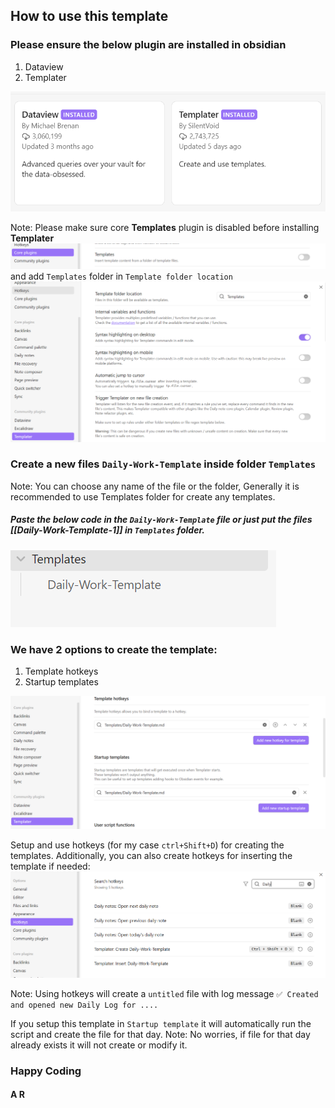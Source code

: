 ## How to use this template

### Please ensure the below plugin are installed in obsidian
1. Dataview
2. Templater

<img alt="1.png" src="media/img/1.png" />

Note: Please make sure core **Templates** plugin is disabled before installing **Templater**
<img alt="2.png" src="media/img/2.png" />
and add `Templates` folder in `Template folder location`
<img alt="5.png" src="media/img/5.png" />

### Create a new files `Daily-Work-Template` inside folder `Templates`

Note: You can choose any name of the file or the folder, Generally it is recommended to use Templates folder for create any templates.

##### Paste the below code in the `Daily-Work-Template` file or just put the files [[Daily-Work-Template-1]] in `Templates` folder.

<img alt="3.png" src="media/img/3.png" />

### We have 2 options to create the template: 

1. Template hotkeys
2. Startup templates

<img alt="4.png" src="media/img/4.png" />


Setup and use hotkeys (for my case `ctrl+Shift+D`) for creating the templates. Additionally, you can also create hotkeys for inserting the template if needed:
<img alt="6.png" src="media/img/6.png" />

Note: Using hotkeys will create a `untitled` file with log message `✅ Created and opened new Daily Log for ....`

If you setup this template in `Startup template` it will automatically run the script and create the file for that day.
Note: No worries, if file for that day already exists it will not create or modify it.
 

### Happy Coding
#### A R
